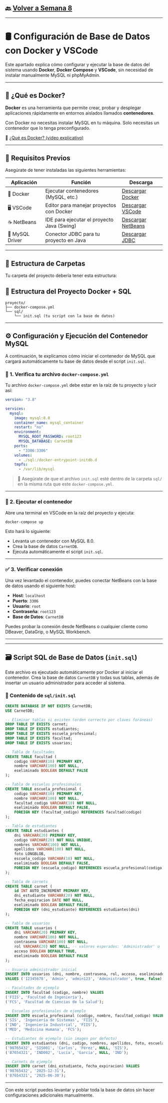 ## 🔙 [Volver a Semana 8](../)

---

# 🛢️ Configuración de Base de Datos con Docker y VSCode

Este apartado explica cómo configurar y ejecutar la base de datos del sistema usando **Docker**, **Docker Compose** y **VSCode**, sin necesidad de instalar manualmente MySQL ni phpMyAdmin.

---

## 🐳 ¿Qué es Docker?

**Docker** es una herramienta que permite crear, probar y desplegar aplicaciones rápidamente en entornos aislados llamados **contenedores**.

Con Docker no necesitas instalar MySQL en tu máquina. Solo necesitas un contenedor que lo tenga preconfigurado.

📌 [¿Qué es Docker? (video explicativo)](https://www.youtube.com/watch?v=pTFZFxd4hOI)

---

## 🧰 Requisitos Previos

Asegúrate de tener instaladas las siguientes herramientas:

| Aplicación     | Función                                      | Descarga                           |
|----------------|----------------------------------------------|------------------------------------|
| 🐳 Docker       | Ejecutar contenedores (MySQL, etc.)           | [Descargar Docker](https://www.docker.com/products/docker-desktop/) |
| 🖥️ VSCode       | Editor para manejar proyectos con Docker      | [Descargar VSCode](https://code.visualstudio.com/) |
| ☕ NetBeans     | IDE para ejecutar el proyecto Java (Swing)    | [Descargar NetBeans](https://netbeans.apache.org/download/index.html) |
| 🧩 MySQL Driver | Conector JDBC para tu proyecto en Java        | [Descargar JDBC](https://dev.mysql.com/downloads/connector/j/) |

---

## 📁 Estructura de Carpetas

Tu carpeta del proyecto debería tener esta estructura:

## 📁 Estructura del Proyecto Docker + SQL

```
proyecto/
├── docker-compose.yml
└── sql/
    └── init.sql (tu script con la base de datos)
```

---

## ⚙️ Configuración y Ejecución del Contenedor MySQL

A continuación, te explicamos cómo iniciar el contenedor de MySQL que cargará automáticamente tu base de datos desde el script `init.sql`.

### 📝 1. Verifica tu archivo `docker-compose.yml`

Tu archivo `docker-compose.yml` debe estar en la raíz de tu proyecto y lucir así:

```yaml
version: "3.8"

services:
  mysql:
    image: mysql:8.0
    container_name: mysql_container
    restart: "no"
    environment:
      MYSQL_ROOT_PASSWORD: root123
      MYSQL_DATABASE: CarnetDB
    ports:
      - "3306:3306"
    volumes:
      - ./sql:/docker-entrypoint-initdb.d
    tmpfs:
      - /var/lib/mysql
```

> 📌 Asegúrate de que el archivo `init.sql` esté dentro de la carpeta `sql/` en la misma ruta que este `docker-compose.yml`.

---

### 🧪 2. Ejecutar el contenedor

Abre una terminal en VSCode en la raíz del proyecto y ejecuta:

```bash
docker-compose up
```

Esto hará lo siguiente:

- Levanta un contenedor con MySQL 8.0.
- Crea la base de datos `CarnetDB`.
- Ejecuta automáticamente el script `init.sql`.

---

### ✅ 3. Verificar conexión

Una vez levantado el contenedor, puedes conectar NetBeans con la base de datos usando el siguiente host:

- **Host**: `localhost`
- **Puerto**: `3306`
- **Usuario**: `root`
- **Contraseña**: `root123`
- **Base de Datos**: `CarnetDB`

Puedes probar la conexión desde NetBeans o cualquier cliente como DBeaver, DataGrip, o MySQL Workbench.

---

---

## 🗃️ Script SQL de Base de Datos (`init.sql`)

Este archivo es ejecutado automáticamente por Docker al iniciar el contenedor. Crea la base de datos `CarnetDB` y todas sus tablas, además de insertar un usuario administrador para acceder al sistema.

### 📄 Contenido de `sql/init.sql`

```sql
CREATE DATABASE IF NOT EXISTS CarnetDB;
USE CarnetDB;

-- Eliminar tablas si existen (orden correcto por claves foráneas)
DROP TABLE IF EXISTS carnet;
DROP TABLE IF EXISTS estudiantes;
DROP TABLE IF EXISTS escuela_profesional;
DROP TABLE IF EXISTS facultad;
DROP TABLE IF EXISTS usuarios;

-- Tabla de facultades
CREATE TABLE facultad (
    codigo VARCHAR(10) PRIMARY KEY,
    nombre VARCHAR(100) NOT NULL,
    eseliminado BOOLEAN DEFAULT FALSE
);

-- Tabla de escuelas profesionales
CREATE TABLE escuela_profesional (
    codigo VARCHAR(10) PRIMARY KEY,
    nombre VARCHAR(100) NOT NULL,
    facultad_codigo VARCHAR(10) NOT NULL,
    eseliminado BOOLEAN DEFAULT FALSE,
    FOREIGN KEY (facultad_codigo) REFERENCES facultad(codigo)
);

-- Tabla de estudiantes
CREATE TABLE estudiantes (
    dni VARCHAR(20) PRIMARY KEY,
    codigo VARCHAR(20) NOT NULL UNIQUE,
    nombres VARCHAR(100) NOT NULL,
    apellidos VARCHAR(100) NOT NULL,
    foto LONGBLOB,
    escuela_codigo VARCHAR(10) NOT NULL,
    eseliminado BOOLEAN DEFAULT FALSE,
    FOREIGN KEY (escuela_codigo) REFERENCES escuela_profesional(codigo)
);

-- Tabla de carnets
CREATE TABLE carnet (
    id INT AUTO_INCREMENT PRIMARY KEY,
    dni_estudiante VARCHAR(20) NOT NULL,
    fecha_expiracion DATE NOT NULL,
    eseliminado BOOLEAN DEFAULT FALSE,
    FOREIGN KEY (dni_estudiante) REFERENCES estudiantes(dni)
);

-- Tabla de usuarios
CREATE TABLE usuarios (
    dni VARCHAR(20) PRIMARY KEY,
    nombre VARCHAR(100) NOT NULL,
    contrasena VARCHAR(100) NOT NULL,
    rol VARCHAR(20) NOT NULL, -- valores esperados: 'Administrador' o 'Normal'
    acceso BOOLEAN DEFAULT TRUE,
    eseliminado BOOLEAN DEFAULT FALSE
);

-- Usuario administrador inicial
INSERT INTO usuarios (dni, nombre, contrasena, rol, acceso, eseliminado)
VALUES ('12345678', 'Admin', 'admin123', 'Administrador', true, false);

-- Facultades de ejemplo
INSERT INTO facultad (codigo, nombre) VALUES
('FIIS', 'Facultad de Ingeniería'),
('FCS', 'Facultad de Ciencias de la Salud');

-- Escuelas profesionales de ejemplo
INSERT INTO escuela_profesional (codigo, nombre, facultad_codigo) VALUES
('SIS', 'Ingeniería de Sistemas', 'FIIS'),
('IND', 'Ingeniería Industrial', 'FIIS'),
('MED', 'Medicina Humana', 'FCS');

-- Estudiantes de ejemplo (sin imagen por defecto)
INSERT INTO estudiantes (dni, codigo, nombres, apellidos, foto, escuela_codigo) VALUES
('98765432', 'SIS001', 'Carlos', 'Pérez', NULL, 'SIS'),
('87654321', 'IND002', 'Lucía', 'García', NULL, 'IND');

-- Carnets de ejemplo
INSERT INTO carnet (dni_estudiante, fecha_expiracion) VALUES
('98765432', '2025-12-31'),
('87654321', '2025-06-30');
```

---

Con este script puedes levantar y poblar toda la base de datos sin hacer configuraciones adicionales manualmente.

